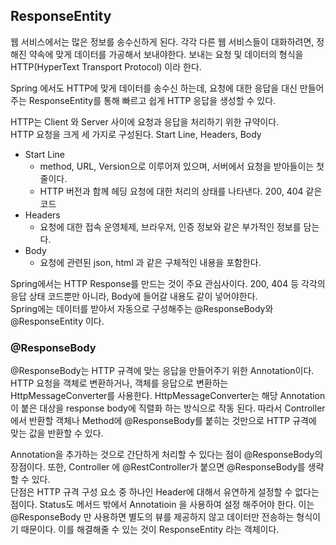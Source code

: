 ## ResponseEntity

웹 서비스에서는 많은 정보를 송수신하게 된다. 각각 다른 웹 서비스들이 대화하려면, 정해진 약속에 맞게 데이터를 가공해서 보내야한다. 보내는 요청 및 데이터의 형식을 HTTP(HyperText Transport Protocol) 이라 한다.

Spring 에서도 HTTP에 맞게 데이터를 송수신 하는데, 요청에 대한 응답을 대신 만들어주는 ResponseEntity를 통해 빠르고 쉽게 HTTP 응답을 생성할 수 있다.

HTTP는 Client 와 Server 사이에 요청과 응답을 처리하기 위한 규약이다.   
HTTP 요청을 크게 세 가지로 구성된다. Start Line, Headers, Body

- Start Line
	- method, URL, Version으로 이루어져 있으며, 서버에서 요청을 받아들이는 첫 줄이다.
	- HTTP 버전과 함께 헤딩 요청에 대한 처리의 상태를 나타낸다. 200, 404 같은 코드
- Headers
	- 요청에 대한 접속 운영체제, 브라우저, 인증 정보와 같은 부가적인 정보를 담는다.
- Body
	- 요청에 관련된 json, html 과 같은 구체적인 내용을 포함한다.

Spring에서는 HTTP Response를 만드는 것이 주요 관심사이다. 200, 404 등 각각의 응답 상태 코드뿐만 아니라, Body에 들어갈 내용도 같이 넣어야한다.   
Spring에는 데이터를 받아서 자동으로 구성해주는 @ResponseBody와 @ResponseEntity 이다.

### @ResponseBody

@ResponseBody는 HTTP 규격에 맞는 응답을 만들어주기 위한 Annotation이다.    
HTTP 요청을 객체로 변환하거나, 객체를 응답으로 변환하는 HttpMessageConverter를 사용한다. HttpMessageConverter는 해당 Annotation이 붙은 대상을 response body에 직렬화 하는 방식으로 작동 된다. 따라서 Controller에서 반환할 객체나 Method에 @ResponseBody를 붙히는 것만으로 HTTP 규격에 맞는 값을 반환할 수 있다.

Annotation을 추가하는 것으로 간단하게 처리할 수 있다는 점이 @ResponseBody의 장점이다. 또한, Controller 에 @RestController가 붙으면 @ResponseBody를 생략할 수 있다.   
단점은 HTTP 규격 구성 요소 중 하나인 Header에 대해서 유연하게 설정할 수 없다는 점이다. Status도 메서드 밖에서 Annotatioin 을 사용하여 설정 해주어야 한다. 이는 @ResponseBody 만 사용하면 별도의 뷰를 제공하지 않고 데이터만 전송하는 형식이기 때문이다. 이를 해결해줄 수 있는 것이 ResponseEntity 라는 객체이다.

